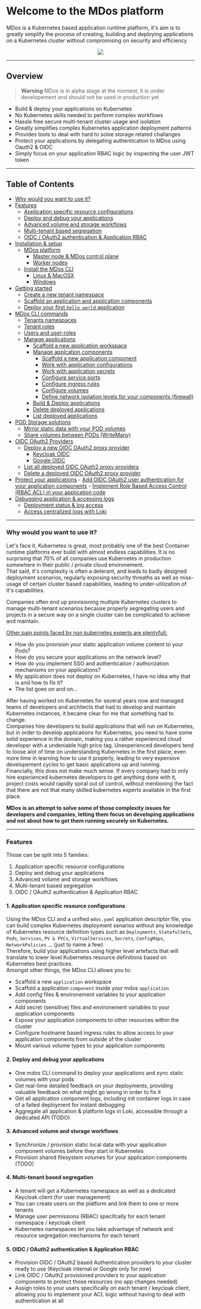 # Welcome to the MDos platform

MDos is a Kubernetes based application runtime platform, it's aim is to greatly simplify the process of creating, building and deploying applications on a Kubernetes cluster without compromising on security and efficiency

<p align="center">
  <img src="https://github.com/mdundek/mdos/blob/main/mdos-docs/img/overview.png?raw=true">
</p>

---

## Overview

> **Warning**
> MDos is in alpha stage at the moment, it is under developement and should not be used in production yet

* Build & deploy your applications on Kubernetes
* No Kubernetes skills needed to perform complex workflows
* Hassle free secure multi-tenant cluster usage and isolation
* Greatly simplifies complex Kubernetes application deployment patterns
* Provides tools to deal with hard to solve storage related challanges
* Protect your applications by delegating authentication to MDos using Oauth2 & OIDC
* Simply focus on your application RBAC logic by inspecting the user JWT token

---

## Table of Contents

- [Why would you want to use it?](#why-would-you-want-to-use-it)
- [Features](#features)
    - [Application specific resource configurations](#1-application-specific-resource-configurations)
    - [Deploy and debug your applications](#2-deploy-and-debug-your-applications)
    - [Advanced volume and storage workflows](#3-advanced-volume-and-storage-workflows)
    - [Multi-tenant based segregation](#4-multi-tenant-based-segregation)
    - [OIDC / OAuth2 authentication & Application RBAC](#5-oidc-oauth2-authentication-application-rbac)
- [Installation & setup](./mdos-docs/installation.md)
    - [MDos platform](#overview)
        - [Master node & MDos control plane](#overview)
        - [Worker nodes](#overview)
    - [Install the MDos CLI](#overview)
        - [Linux & MacOSX](#overview)
        - [Windows](#overview)
- [Getting started](./mdos-docs/getting-started.md)
    - [Create a new tenant namespace](#overview)
    - [Scaffold an application and application components](#overview)
    - [Deploy your first `hello world` application](#overview)
- [MDos CLI commands](#overview)
    - [Tenants namespaces](#overview)
    - [Tenant roles](#overview)
    - [Users and user-roles](#overview)
    - [Manage applications](#overview)
        - [Scaffold a new application workspace](#overview)
        - [Manage applcation components](#overview)
            - [Scaffold a new application component](#overview)
            - [Work with application configurations](#overview)
            - [Work with application secrets](#overview)
            - [Configure service ports](#overview)
            - [Configure ingress rules](#overview)
            - [Configure volumes](#overview)
            - [Define network isolation levels for your components (firewall)](#overview)
        - [Build & Deploy applications](#overview)
        - [Delete deployed applications](#overview)
        - [List deployed applications](#overview)
- [POD Storage solutions](#overview)
    - [Mirror static data with your POD volumes](#overview)
    - [Share volumes between PODs (WriteMany)](#overview)
- [OIDC OAuth2 Providers](#overview)
    - [Deploy a new OIDC OAuth2 proxy provider](#overview)
        - [Keycloak OIDC](#overview)
        - [Google OIDC](#overview)
    - [List all deployed OIDC OAuth2 proxy providers](#overview)
    - [Delete a deployed OIDC OAuth2 proxy provider](#overview)
- [Protect your applications](#overview)
      - [Add OIDC OAuth2 user authentication for your application components](#overview)
      - [Implement Role Based Access Control (RBAC ACL) in your application code](#overview)
- [Debugging application & accessing logs](#overview)
    - [Deployment status & log access](#overview)
    - [Access centralized logs with Loki](#overview)

---

### Why would you want to use it?

Let's face it, Kubernetes is great, most probably one of the best Container runtime platforms ever build with almost endless capabilities. It is no surprising that 70% of all companies use Kubernetes in production somewhere in their public / private cloud environement.  
That said, it's complexity is often a deterant, and leads to badly designed deployment scenarios, regularly exposing security threaths as well as miss-usage of certain cluster based capabilities, leading to under-utilization of it's capabilities.  

Companies often end up provisioning multiple Kubernetes clusters to manage multi-tenant scenarios because properly segregating users and projects in a secure way on a single cluster can be complicated to achieve and maintain.  

<ins>Other pain points faced by non kubernetes experts are plentyfull:</ins>

* How do you provision your static application volume content to your Pods?
* How do you secure your applications on the network level?
* How do you implement SSO and authentication / authorization mechanisms on your applications?
* My application does not deploy on Kubernetes, I have no idea why that is and how to fix it?
* The list goes on and on...  

After having worked on Kubernetes for several years now and managed teams of developers and architects that had to develop and maintain Kubernetes instances, it became clear for me that something had to change.  
Companies hire developers to build applications that will run on Kubernetes, but in order to develop applications for Kubernetes, you need to have some solid experience in the domain, making you a rather experienced cloud developer with a undeniable high price tag. Unexperienced developers tend to loose alot of time on understanding Kubernetes in the first place, even more time in learning how to use it properly, leading to very expensive developement cycles to get basic applications up and running.  
Financially, this does not make much sense. If every company had to only hire experienced kubernetes developers to get anything done with it, project costs would rapidly spiral out of control, without mentioning the fact that there are not that many skilled kubernetes experts available in the first place.  

**MDos is an attempt to solve some of those complexity issues for developers and companies, letting them focus on developing applications and not about how to get them running securely on Kubernetes.**

---

### Features

Those can be split into 5 families:

1. Application specific resource configurations
2. Deploy and debug your applications
3. Advanced volume and storage workflows
4. Multi-tenant based segregation
5. OIDC / OAuth2 authentication & Application RBAC

#### 1. Application specific resource configurations

Using the MDos CLI and a unified `mdos.yaml` application descriptor file, you can build complex Kubernetes deployment senarios without any knowledge of Kubernetes resource definition types such as `Deployments`, `StatefulSets`, `Pods`, `Services`, `PV & PVCs`, `VirtualServices`, `Secrets`, `ConfigMaps`, `NetworkPolicies` ... (just to name a few)  
Therefore, build your applications using higher level artefacts that will translate to lower level Kubernetes resource definitions based on Kubernetes best practices.  
Amongst other things, the MDos CLI allows you to:

* Scaffold a new `application` workspace
* Scaffold a application `component` inside your mdos `application`
* Add config files & environement variables to your application components
* Add secret (sensitive) files and environement variables to your application components
* Expose your application components to other resources within the cluster 
* Configure hostname based ingress rules to allow access to your application components from outside of the cluster
* Mount various volume types to your application components

#### 2. Deploy and debug your applications

* One mdos CLI command to deploy your applications and sync static volumes with your pods
* Get real-time detailed feedback on your deployments, providing valuable feedback on what might go wrong in order to fix it
* Get all application component logs, including init container logs in case of a failed deployment for instant debugging
* Aggregate all application & platform logs in Loki, accessible through a dedicated API (TODO)

#### 3. Advanced volume and storage workflows

* Synchronize / provision static local data with your application component volumes before they start in Kubernetes
* Provision shared filesystem volumes for your application components (TODO)

#### 4. Multi-tenant based segregation

* A tenant will get a Kubernetes namespace as well as a dedicated Keycloak client (for user management)
* You can create users on the platform and link them to one or more tenants
* Manage user permissions (RBAC) specifcally for each tenant namespace / keycloak client 
* Kubernetes namespaces let you take advantage of network and resource segregation mechanisms for each tenant

#### 5. OIDC / OAuth2 authentication & Application RBAC

* Provision OIDC / OAuth2 based Authentication providers to your cluster ready to use (Keycloak internal or Google only for now)
* Link OIDC / OAuth2 provisioned providers to your application components to protect those resources (no app changes needed)
* Assign roles to your users specifically on each tenant / keycloak client, allowing you to implement your ACL logic without having to deal with authentication at all
